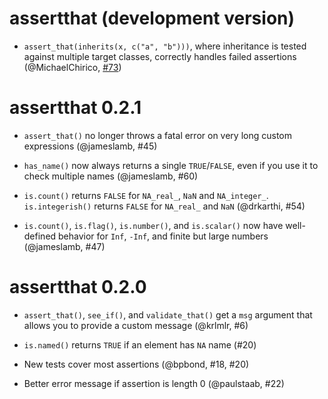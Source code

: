 # assertthat (development version)

* `assert_that(inherits(x, c("a", "b")))`, where inheritance is tested
  against multiple target classes, correctly handles failed
  assertions (@MichaelChirico, [#73](https://github.com/hadley/assertthat/issues/73))

# assertthat 0.2.1

* `assert_that()` no longer throws a fatal error on very long custom 
  expressions (@jameslamb, #45)

* `has_name()` now always returns a single `TRUE`/`FALSE`, even if you use it 
  to check multiple names (@jameslamb, #60)

* `is.count()` returns `FALSE` for `NA_real_`, `NaN` and `NA_integer_`. 
  `is.integerish()` returns `FALSE` for `NA_real_` and `NaN` (@drkarthi, #54)

* `is.count()`, `is.flag()`, `is.number()`, and `is.scalar()` now have 
  well-defined behavior for `Inf`, `-Inf`, and finite but large numbers 
  (@jameslamb, #47)

# assertthat 0.2.0

* `assert_that()`, `see_if()`, and `validate_that()` get a `msg` argument 
  that allows you to provide a custom message (@krlmlr, #6)

* `is.named()` returns `TRUE` if an element has `NA` name (#20) 

* New tests cover most assertions (@bpbond, #18, #20)

* Better error message if assertion is length 0 (@paulstaab, #22)
